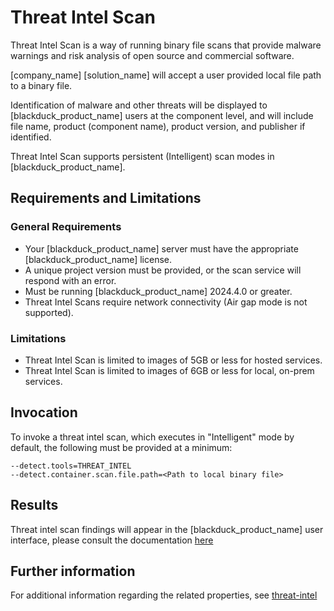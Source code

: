 # Threat Intel Scan

Threat Intel Scan is a way of running binary file scans that provide malware warnings and risk analysis of open source and commercial software.

[company_name] [solution_name] will accept a user provided local file path to a binary file.

Identification of malware and other threats will be displayed to [blackduck_product_name] users at the component level, and will include file name, product (component name), product version, and publisher if identified.

Threat Intel Scan supports persistent (Intelligent) scan modes in [blackduck_product_name].

## Requirements and Limitations

### General Requirements
 * Your [blackduck_product_name] server must have the appropriate [blackduck_product_name] license.
 * A unique project version must be provided, or the scan service will respond with an error.
 * Must be running [blackduck_product_name] 2024.4.0 or greater.
 * Threat Intel Scans require network connectivity (Air gap mode is not supported).
 
### Limitations
 * Threat Intel Scan is limited to images of 5GB or less for hosted services.
 * Threat Intel Scan is limited to images of 6GB or less for local, on-prem services.
 
## Invocation
To invoke a threat intel scan, which executes in "Intelligent" mode by default, the following must be provided at a minimum:   
 ```
--detect.tools=THREAT_INTEL
--detect.container.scan.file.path=<Path to local binary file>
```
 
## Results

Threat intel scan findings will appear in the [blackduck_product_name] user interface, please consult the documentation [here](https://sig-product-docs.synopsys.com/bundle/bd-hub/page/Welcome.html)

## Further information
For additional information regarding the related properties, see [threat-intel](../properties/configuration/threat-intel.md)